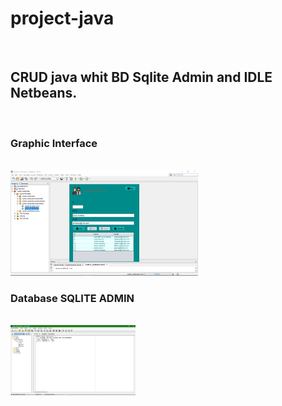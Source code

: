 # project-java
<br>
<h2 style= color:"#008080">CRUD java whit BD Sqlite Admin and IDLE Netbeans.</h2>
<br>
<h3 style= color:"#00CED1">Graphic Interface</h3> 
<br>
<img alt="Graphic Interfaz project" src="src/system_employees/means/interfaz.png" width="300" >
<br>
<h3 style = color:"#00CED1">Database SQLITE ADMIN</h3>
<br>
<img alt="database employees" src="src/system_employees/means/bd.png" width="200" >
<br>
